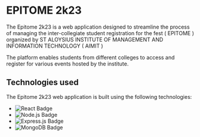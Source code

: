 # EPITOME 2k23

The Epitome 2k23 is a web application designed to streamline the process of managing the inter-collegiate student registration for the fest ( EPITOME ) organized by ST ALOYSIUS INSTITUTE OF MANAGEMENT AND INFORMATION TECHNOLOGY ( AIMIT )

The platform enables students from different colleges to access and register for various events hosted by the institute.


## Technologies used

The Epitome 2k23 web application is built using the following technologies:

- <img src="https://img.shields.io/badge/react-%2320232a.svg?style=for-the-badge&logo=react&logoColor=%2361DAFB" alt="React Badge">
- <img src="https://img.shields.io/badge/node.js-6DA55F?style=for-the-badge&logo=node.js&logoColor=white" alt="Node.js Badge">
- <img src="https://img.shields.io/badge/express.js-%23404d59.svg?style=for-the-badge&logo=express&logoColor=%2361DAFB" alt="Express.js Badge">
- <img src="https://img.shields.io/badge/MongoDB-%234ea94b.svg?style=for-the-badge&logo=mongodb&logoColor=white" alt="MongoDB Badge">


     
      
      

